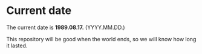 # Current date

The current date is **1989.08.17.** (YYYY.MM.DD.)

This repository will be good when the world ends, so we will know how long it lasted.